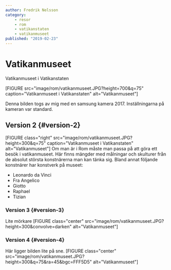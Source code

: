 ```yaml
---
author: Fredrik Nelsson
category:
    - resor
    - rom
    - vatikanstaten
    - vatikanmuseet
published: "2019-02-23"
---
```

Vatikanmuseet
==================================

Vatikanmuseet i Vatikanstaten

[FIGURE src="image/rom/vatikanmuseet.JPG?height=700&q=75" caption="Vatikanmuseet i Vatikanstaten" alt="Vatikanmuseet"]
<!--more-->

Denna bilden togs av mig med en samsung kamera 2017. Inställningarna på kameran var standard.  

Version 2 {#version-2}
-----------------------------------
[FIGURE class="right" src="image/rom/vatikanmuseet.JPG?height=300&q=75" caption="Vatikanmuseet i Vatikanstaten" alt="Vatikanmuseet"]
Om man är i Rom måste man passa på att göra ett besök i vatikanmuseet. Här finns mängder med målningar och skulturer från de absolut
största konstnärerna man kan tänka sig. Bland annat följande konstnärer har konstverk på museet:  

- Leonardo da Vinci  
- Fra Angelico  
- Giotto  
- Raphael  
- Tizian  
<p class="clearfix"></p>

### Version 3 {#version-3}
Lite mörkare
[FIGURE class="center" src="image/rom/vatikanmuseet.JPG?height=300&convolve=darken" alt="Vatikanmuseet"]

### Version 4 {#version-4}
Här ligger bilden lite på sne.
[FIGURE class="center" src="image/rom/vatikanmuseet.JPG?height=300&q=75&ra=45&bgc=FFF5D5"  alt="Vatikanmuseet"]

